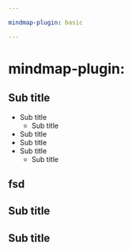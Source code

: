 ```yaml
---

mindmap-plugin: basic

---
```


# mindmap-plugin:

## Sub title
- Sub title
    - Sub title
- Sub title
- Sub title
- Sub title
    - Sub title

## fsd

## Sub title

## Sub title